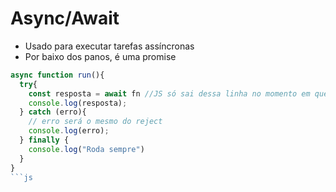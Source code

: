 # Async/Await
- Usado para executar tarefas assíncronas
- Por baixo dos panos, é uma promise

```js
async function run(){
  try{
    const resposta = await fn //JS só sai dessa linha no momento em que a promise finalizar
    console.log(resposta);
  } catch (erro){
    // erro será o mesmo do reject
    console.log(erro);
  } finally {
    console.log("Roda sempre")
  }
}
```js

